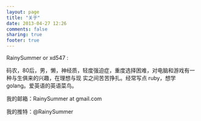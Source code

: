 ```yaml
---
layout: page
title: "关于"
date: 2013-04-27 12:26
comments: false
sharing: true
footer: true
---
```

RainySummer or xd547 :

码农，80后，男，懒，神经质，轻度强迫症，重度选择困难，对电脑和游戏有一种与生俱来的兴趣，在理想与现
实之间苦苦挣扎。经常写点 ruby，想学 golang。爱英语的英语菜鸟。

我的邮箱：RainySummer at gmail.com

我的推特：@RainySummer  
